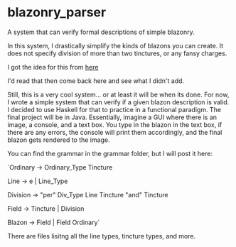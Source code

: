 # blazonry_parser
A system that can verify formal descriptions of simple blazonry.

In this system, I drastically simplify the kinds of blazons you
can create. It does not specify division of more than two tinctures,
or any fansy charges.

I got the idea for this from [here](http://heraldry.sca.org/armory/bruce.html)

I'd read that then come back here and see what I didn't add.

Still, this is a very cool system... or at least it will be when its done.
For now, I wrote a simple system that can verify if a given blazon description
is valid. I decided to use Haskell for that to practice in a functional paradigm.
The final project will be in Java. Essentially, imagine a GUI where there is
an image, a console, and a text box. You type in the blazon in the text box, if there
are any errors, the console will print them accordingly, and the final blazon gets
rendered to the image.

You can find the grammar in the grammar folder, but I will post it here:

`Ordinary -> Ordinary_Type Tincture

Line -> e | Line_Type

Division -> "per" Div_Type Line Tincture "and" Tincture

Field -> Tincture | Division

Blazon -> Field | Field Ordinary`

There are files lisitng all the line types, tincture types, and more.

